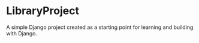 # LibraryProject

A simple Django project created as a starting point for learning and building with Django.


